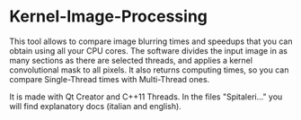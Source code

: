 # Kernel-Image-Processing
This tool allows to compare image blurring times and speedups that you can obtain using all your CPU cores.
The software divides the input image in as many sections as there are selected threads, and applies a kernel convolutional mask to all pixels.
It also returns computing times, so you can compare Single-Thread times with Multi-Thread ones.

It is made with Qt Creator and C++11 Threads.
In the files "Spitaleri..." you will find explanatory docs (italian and english).
